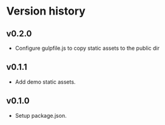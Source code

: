 # Version history

## v0.2.0

* Configure gulpfile.js to copy static assets to the public dir

## v0.1.1

* Add demo static assets.

## v0.1.0

* Setup package.json.
